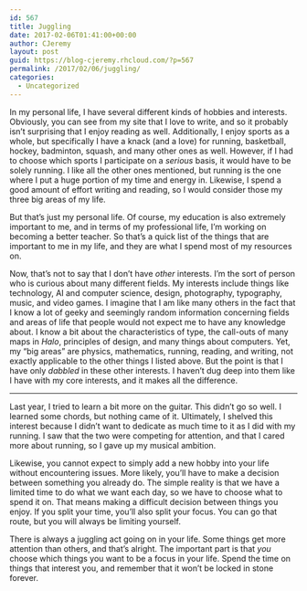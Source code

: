 ```yaml
---
id: 567
title: Juggling
date: 2017-02-06T01:41:00+00:00
author: CJeremy
layout: post
guid: https://blog-cjeremy.rhcloud.com/?p=567
permalink: /2017/02/06/juggling/
categories:
  - Uncategorized
---
```

In my personal life, I have several different kinds of hobbies and interests. Obviously, you can see from my site that I love to write, and so it probably isn&#8217;t surprising that I enjoy reading as well. Additionally, I enjoy sports as a whole, but specifically I have a knack (and a love) for running, basketball, hockey, badminton, squash, and many other ones as well. However, if I had to choose which sports I participate on a _serious_ basis, it would have to be solely running. I like all the other ones mentioned, but running is the one where I put a huge portion of my time and energy in. Likewise, I spend a good amount of effort writing and reading, so I would consider those my three big areas of my life.

But that&#8217;s just my personal life. Of course, my education is also extremely important to me, and in terms of my professional life, I&#8217;m working on becoming a better teacher. So that&#8217;s a quick list of the things that are important to me in my life, and they are what I spend most of my resources on.

Now, that&#8217;s not to say that I don&#8217;t have _other_ interests. I&#8217;m the sort of person who is curious about many different fields. My interests include things like technology, AI and computer science, design, photography, typography, music, and video games. I imagine that I am like many others in the fact that I know a lot of geeky and seemingly random information concerning fields and areas of life that people would not expect me to have any knowledge about. I know a bit about the characteristics of type, the call-outs of many maps in _Halo_, principles of design, and many things about computers. Yet, my &#8220;big areas&#8221; are physics, mathematics, running, reading, and writing, not exactly applicable to the other things I listed above. But the point is that I have only _dabbled_ in these other interests. I haven&#8217;t dug deep into them like I have with my core interests, and it makes all the difference.

* * *

Last year, I tried to learn a bit more on the guitar. This didn&#8217;t go so well. I learned some chords, but nothing came of it. Ultimately, I shelved this interest because I didn&#8217;t want to dedicate as much time to it as I did with my running. I saw that the two were competing for attention, and that I cared more about running, so I gave up my musical ambition.

Likewise, you cannot expect to simply add a new hobby into your life without encountering issues. More likely, you&#8217;ll have to make a decision between something you already do. The simple reality is that we have a limited time to do what we want each day, so we have to choose what to spend it on. That means making a difficult decision between things you enjoy. If you split your time, you&#8217;ll also split your focus. You can go that route, but you will always be limiting yourself.

There is always a juggling act going on in your life. Some things get more attention than others, and that&#8217;s alright. The important part is that _you_ choose which things you want to be a focus in your life. Spend the time on things that interest you, and remember that it won&#8217;t be locked in stone forever.